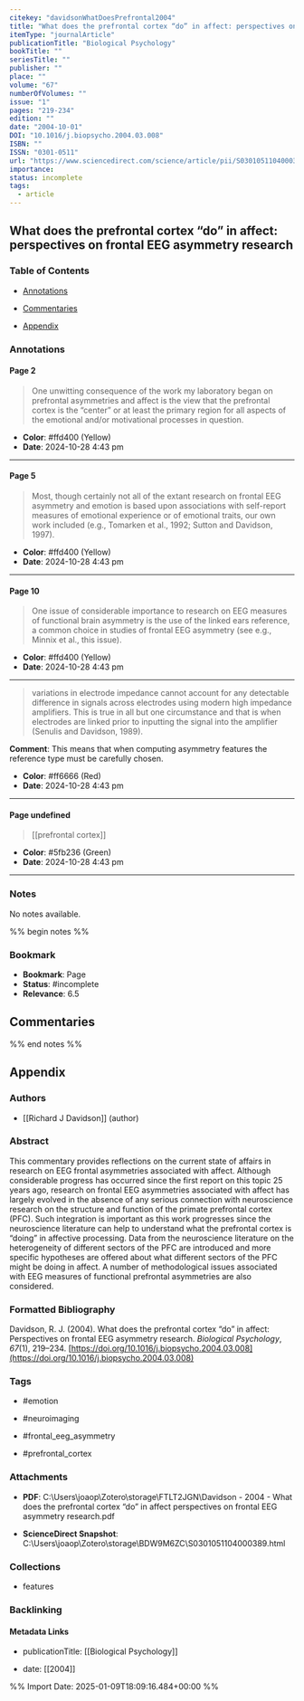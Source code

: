 ```yaml
---
citekey: "davidsonWhatDoesPrefrontal2004"
title: "What does the prefrontal cortex “do” in affect: perspectives on frontal EEG asymmetry research"
itemType: "journalArticle"
publicationTitle: "Biological Psychology"
bookTitle: ""
seriesTitle: ""
publisher: ""
place: ""
volume: "67"
numberOfVolumes: ""
issue: "1"
pages: "219-234"
edition: ""
date: "2004-10-01"
DOI: "10.1016/j.biopsycho.2004.03.008"
ISBN: ""
ISSN: "0301-0511"
url: "https://www.sciencedirect.com/science/article/pii/S0301051104000389"
importance: 
status: incomplete
tags:
  - article
---
```


## What does the prefrontal cortex “do” in affect: perspectives on frontal EEG asymmetry research

### Table of Contents

- [Annotations](#annotations)

+ [Commentaries](#commentaries)

- [Appendix](#appendix)

### Annotations




#### Page 2







> One unwitting consequence of the work my laboratory began on prefrontal asymmetries and affect is the view that the prefrontal cortex is the “center” or at least the primary region for all aspects of the emotional and/or motivational processes in question.





- **Color**: #ffd400 (Yellow)
- **Date**: 2024-10-28 4:43 pm

---



#### Page 5







> Most, though certainly not all of the extant research on frontal EEG asymmetry and emotion is based upon associations with self-report measures of emotional experience or of emotional traits, our own work included (e.g., Tomarken et al., 1992; Sutton and Davidson, 1997).





- **Color**: #ffd400 (Yellow)
- **Date**: 2024-10-28 4:43 pm

---



#### Page 10







> One issue of considerable importance to research on EEG measures of functional brain asymmetry is the use of the linked ears reference, a common choice in studies of frontal EEG asymmetry (see e.g., Minnix et al., this issue).





- **Color**: #ffd400 (Yellow)
- **Date**: 2024-10-28 4:43 pm

---







> variations in electrode impedance cannot account for any detectable difference in signals across electrodes using modern high impedance amplifiers. This is true in all but one circumstance and that is when electrodes are linked prior to inputting the signal into the amplifier (Senulis and Davidson, 1989).




**Comment**: This means that when computing asymmetry features the reference type must be carefully chosen.


- **Color**: #ff6666 (Red)
- **Date**: 2024-10-28 4:43 pm

---



#### Page undefined








> [[prefrontal cortex]]





- **Color**: #5fb236 (Green)
- **Date**: 2024-10-28 4:43 pm

---





### Notes


No notes available.


%% begin notes %%

### Bookmark

- **Bookmark**: Page <!-- Specify the page number or section -->
- **Status**: #incomplete
- **Relevance**: 6.5
## Commentaries



%% end notes %%

## Appendix

### Authors


- [[Richard J Davidson]] (author)



### Abstract

This commentary provides reflections on the current state of affairs in research on EEG frontal asymmetries associated with affect. Although considerable progress has occurred since the first report on this topic 25 years ago, research on frontal EEG asymmetries associated with affect has largely evolved in the absence of any serious connection with neuroscience research on the structure and function of the primate prefrontal cortex (PFC). Such integration is important as this work progresses since the neuroscience literature can help to understand what the prefrontal cortex is “doing” in affective processing. Data from the neuroscience literature on the heterogeneity of different sectors of the PFC are introduced and more specific hypotheses are offered about what different sectors of the PFC might be doing in affect. A number of methodological issues associated with EEG measures of functional prefrontal asymmetries are also considered.


### Formatted Bibliography

Davidson, R. J. (2004). What does the prefrontal cortex “do” in affect: Perspectives on frontal EEG asymmetry research. _Biological Psychology_, _67_(1), 219–234. [https://doi.org/10.1016/j.biopsycho.2004.03.008](https://doi.org/10.1016/j.biopsycho.2004.03.008)


### Tags


- #emotion

- #neuroimaging

- #frontal_eeg_asymmetry

- #prefrontal_cortex




### Attachments


- **PDF**: C:\Users\joaop\Zotero\storage\FTLT2JGN\Davidson - 2004 - What does the prefrontal cortex “do” in affect perspectives on frontal EEG asymmetry research.pdf

- **ScienceDirect Snapshot**: C:\Users\joaop\Zotero\storage\BDW9M6ZC\S0301051104000389.html




### Collections


- features





### Backlinking


#### Metadata Links


- publicationTitle: [[Biological Psychology]]




- date: [[2004]]






%% Import Date: 2025-01-09T18:09:16.484+00:00 %%
